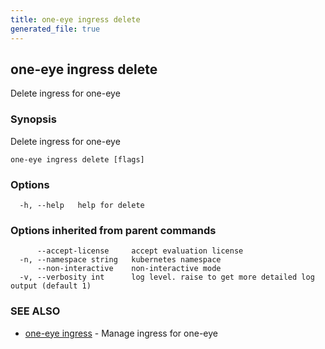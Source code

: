 ```yaml
---
title: one-eye ingress delete
generated_file: true
---
```

## one-eye ingress delete

Delete ingress for one-eye

### Synopsis

Delete ingress for one-eye

```
one-eye ingress delete [flags]
```

### Options

```
  -h, --help   help for delete
```

### Options inherited from parent commands

```
      --accept-license     accept evaluation license
  -n, --namespace string   kubernetes namespace
      --non-interactive    non-interactive mode
  -v, --verbosity int      log level. raise to get more detailed log output (default 1)
```

### SEE ALSO

* [one-eye ingress](/docs/one-eye/cli/reference/one-eye_ingress/)	 - Manage ingress for one-eye

